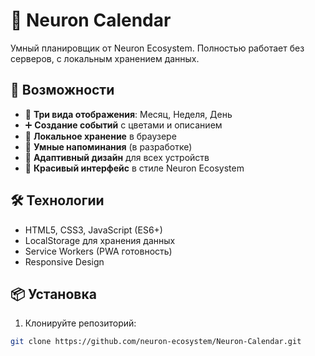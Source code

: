 # 📅 Neuron Calendar

Умный планировщик от Neuron Ecosystem. Полностью работает без серверов, с локальным хранением данных.

## 🚀 Возможности

- 📅 **Три вида отображения**: Месяц, Неделя, День
- ➕ **Создание событий** с цветами и описанием
- 💾 **Локальное хранение** в браузере
- 🔔 **Умные напоминания** (в разработке)
- 📱 **Адаптивный дизайн** для всех устройств
- 🎨 **Красивый интерфейс** в стиле Neuron Ecosystem

## 🛠 Технологии

- HTML5, CSS3, JavaScript (ES6+)
- LocalStorage для хранения данных
- Service Workers (PWA готовность)
- Responsive Design

## 📦 Установка

1. Клонируйте репозиторий:
```bash
git clone https://github.com/neuron-ecosystem/Neuron-Calendar.git
